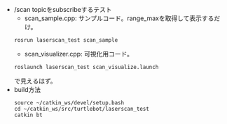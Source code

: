 - /scan topicをsubscribeするテスト
  - scan_sample.cpp: サンプルコード。range_maxを取得して表示するだけ。
  ```
  rosrun laserscan_test scan_sample
  ```
  - scan_visualizer.cpp: 可視化用コード。
  ```
  roslaunch laserscan_test scan_visualize.launch
  ```
  で見えるはず。
- build方法
  ```
  source ~/catkin_ws/devel/setup.bash
  cd ~/catkin_ws/src/turtlebot/laserscan_test
  catkin bt
  ```

